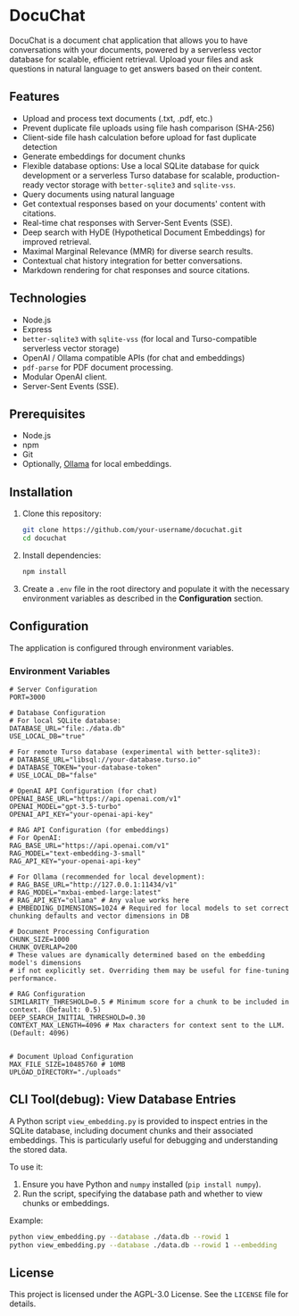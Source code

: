 # DocuChat

DocuChat is a document chat application that allows you to have conversations with your documents, powered by a serverless vector database for scalable, efficient retrieval. Upload your files and ask questions in natural language to get answers based on their content.

## Features

-   Upload and process text documents (.txt, .pdf, etc.)
-   Prevent duplicate file uploads using file hash comparison (SHA-256)
-   Client-side file hash calculation before upload for fast duplicate detection
-   Generate embeddings for document chunks
-   Flexible database options: Use a local SQLite database for quick development or a serverless Turso database for scalable, production-ready vector storage with `better-sqlite3` and `sqlite-vss`.
-   Query documents using natural language
-   Get contextual responses based on your documents' content with citations.
-   Real-time chat responses with Server-Sent Events (SSE).
-   Deep search with HyDE (Hypothetical Document Embeddings) for improved retrieval.
-   Maximal Marginal Relevance (MMR) for diverse search results.
-   Contextual chat history integration for better conversations.
-   Markdown rendering for chat responses and source citations.

## Technologies

-   Node.js
-   Express
-   `better-sqlite3` with `sqlite-vss` (for local and Turso-compatible serverless vector storage)
-   OpenAI / Ollama compatible APIs (for chat and embeddings)
-   `pdf-parse` for PDF document processing.
-   Modular OpenAI client.
-   Server-Sent Events (SSE).

## Prerequisites

-   Node.js
-   npm
-   Git
-   Optionally, [Ollama](https://ollama.ai/) for local embeddings.

## Installation

1.  Clone this repository:
    ```bash
    git clone https://github.com/your-username/docuchat.git
    cd docuchat
    ```

2.  Install dependencies:
    ```bash
    npm install
    ```

3.  Create a `.env` file in the root directory and populate it with the necessary environment variables as described in the **Configuration** section.

## Configuration

The application is configured through environment variables.

### Environment Variables

```
# Server Configuration
PORT=3000

# Database Configuration
# For local SQLite database:
DATABASE_URL="file:./data.db"
USE_LOCAL_DB="true"

# For remote Turso database (experimental with better-sqlite3):
# DATABASE_URL="libsql://your-database.turso.io"
# DATABASE_TOKEN="your-database-token"
# USE_LOCAL_DB="false"

# OpenAI API Configuration (for chat)
OPENAI_BASE_URL="https://api.openai.com/v1"
OPENAI_MODEL="gpt-3.5-turbo"
OPENAI_API_KEY="your-openai-api-key"

# RAG API Configuration (for embeddings)
# For OpenAI:
RAG_BASE_URL="https://api.openai.com/v1"
RAG_MODEL="text-embedding-3-small"
RAG_API_KEY="your-openai-api-key"

# For Ollama (recommended for local development):
# RAG_BASE_URL="http://127.0.0.1:11434/v1"
# RAG_MODEL="mxbai-embed-large:latest"
# RAG_API_KEY="ollama" # Any value works here
# EMBEDDING_DIMENSIONS=1024 # Required for local models to set correct chunking defaults and vector dimensions in DB

# Document Processing Configuration
CHUNK_SIZE=1000
CHUNK_OVERLAP=200
# These values are dynamically determined based on the embedding model's dimensions
# if not explicitly set. Overriding them may be useful for fine-tuning performance.

# RAG Configuration
SIMILARITY_THRESHOLD=0.5 # Minimum score for a chunk to be included in context. (Default: 0.5)
DEEP_SEARCH_INITIAL_THRESHOLD=0.30
CONTEXT_MAX_LENGTH=4096 # Max characters for context sent to the LLM. (Default: 4096)


# Document Upload Configuration
MAX_FILE_SIZE=10485760 # 10MB
UPLOAD_DIRECTORY="./uploads"
```

## CLI Tool(debug): View Database Entries

A Python script `view_embedding.py` is provided to inspect entries in the SQLite database, including document chunks and their associated embeddings. This is particularly useful for debugging and understanding the stored data.

To use it:
1.  Ensure you have Python and `numpy` installed (`pip install numpy`).
2.  Run the script, specifying the database path and whether to view chunks or embeddings.

Example:
```bash
python view_embedding.py --database ./data.db --rowid 1
python view_embedding.py --database ./data.db --rowid 1 --embedding

```

## License

This project is licensed under the AGPL-3.0 License. See the `LICENSE` file for details.
